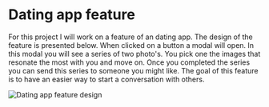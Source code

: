 # Dating app feature
For this project I will work on a feature of an dating app. The design of the feature is presented below. When clicked on a button a modal will open. In this modal you will see a series of two photo's. You pick one the images that resonate the most with you and move on. Once you completed the series you can send this series to someone you might like. The goal of this feature is to have an easier way to start a conversation with others. 

![Dating app feature design](https://doc-0o-90-docs.googleusercontent.com/docs/securesc/ha0ro937gcuc7l7deffksulhg5h7mbp1/fshm0e2dmbge265ljdqpfn5fm4ij5eej/1551456000000/11602767265650935835/*/1-daZmS0ighWu7kIK3VI60od8u636Std9)

